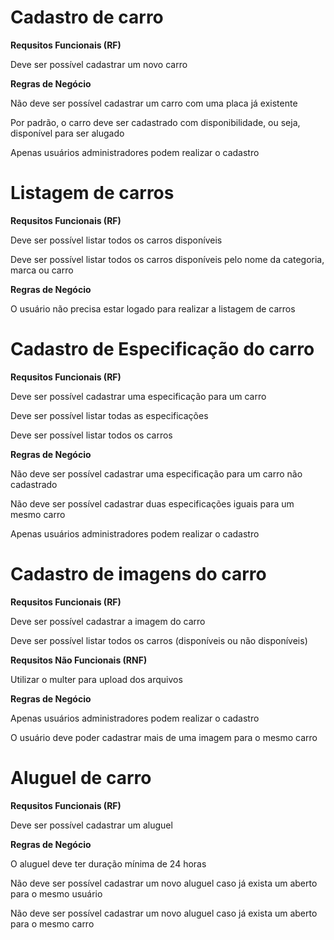 # Cadastro de carro

**Requsitos Funcionais (RF)**

Deve ser possível cadastrar um novo carro

**Regras de Negócio**

Não deve ser possível cadastrar um carro com uma placa já existente

Por padrão, o carro deve ser cadastrado com disponibilidade, ou seja, disponível para ser alugado

Apenas usuários administradores podem realizar o cadastro

# Listagem de carros

**Requsitos Funcionais (RF)**

Deve ser possível listar todos os carros disponíveis

Deve ser possível listar todos os carros disponíveis pelo nome da categoria, marca ou carro

**Regras de Negócio**

O usuário não precisa estar logado para realizar a listagem de carros

# Cadastro de Especificação do carro

**Requsitos Funcionais (RF)**

Deve ser possível cadastrar uma especificação para um carro

Deve ser possível listar todas as especificações

Deve ser possível listar todos os carros

**Regras de Negócio**

Não deve ser possível cadastrar uma especificação para um carro não cadastrado

Não deve ser possível cadastrar duas especificações iguais para um mesmo carro

Apenas usuários administradores podem realizar o cadastro

# Cadastro de imagens do carro

**Requsitos Funcionais (RF)**

Deve ser possível cadastrar a imagem do carro

Deve ser possível listar todos os carros (disponíveis ou não disponíveis)

**Requsitos Não Funcionais (RNF)**

Utilizar o multer para upload dos arquivos

**Regras de Negócio**

Apenas usuários administradores podem realizar o cadastro

O usuário deve poder cadastrar mais de uma imagem para o mesmo carro

# Aluguel de carro

**Requsitos Funcionais (RF)**

Deve ser possível cadastrar um aluguel

**Regras de Negócio**

O aluguel deve ter duração mínima de 24 horas

Não deve ser possível cadastrar um novo aluguel caso já exista um aberto para o mesmo usuário

Não deve ser possível cadastrar um novo aluguel caso já exista um aberto para o mesmo carro


